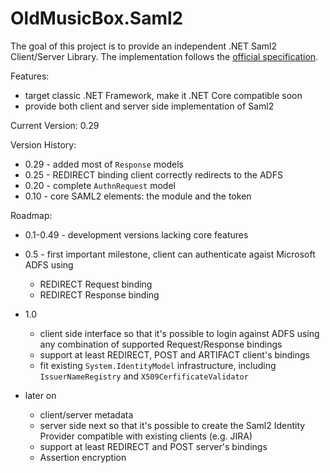 # OldMusicBox.Saml2

The goal of this project is to provide an independent .NET Saml2 Client/Server Library. The implementation follows the 
[official specification](http://docs.oasis-open.org/security/saml/v2.0/saml-core-2.0-os.pdf).

Features:

* target classic .NET Framework, make it .NET Core compatible soon
* provide both client and server side implementation of Saml2

Current Version: 0.29

Version History:

* 0.29 - added most of `Response` models
* 0.25 - REDIRECT binding client correctly redirects to the ADFS 
* 0.20 - complete `AuthnRequest` model
* 0.10 - core SAML2 elements: the module and the token 

Roadmap:

* 0.1-0.49 - development versions lacking core features

* 0.5 - first important milestone, client can authenticate agaist Microsoft ADFS using 
    * REDIRECT Request binding
    * REDIRECT Response binding

* 1.0 
    * client side interface so that it's possible to login against ADFS using any combination of supported Request/Response bindings
    * support at least REDIRECT, POST and ARTIFACT client's bindings
    * fit existing `System.IdentityModel` infrastructure, including `IssuerNameRegistry` and `X509CerfificateValidator`

* later on

    * client/server metadata
    * server side next so that it's possible to create the Saml2 Identity Provider compatible with existing clients (e.g. JIRA)
    * support at least REDIRECT and POST server's bindings
    * Assertion encryption
